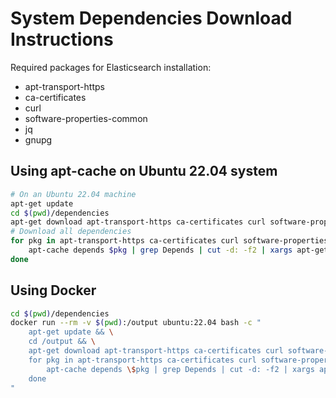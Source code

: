 # System Dependencies Download Instructions

Required packages for Elasticsearch installation:
- apt-transport-https
- ca-certificates
- curl
- software-properties-common
- jq
- gnupg

## Using apt-cache on Ubuntu 22.04 system

```bash
# On an Ubuntu 22.04 machine
apt-get update
cd $(pwd)/dependencies
apt-get download apt-transport-https ca-certificates curl software-properties-common jq gnupg
# Download all dependencies
for pkg in apt-transport-https ca-certificates curl software-properties-common jq gnupg; do
    apt-cache depends $pkg | grep Depends | cut -d: -f2 | xargs apt-get download || true
done
```

## Using Docker

```bash
cd $(pwd)/dependencies
docker run --rm -v $(pwd):/output ubuntu:22.04 bash -c "
    apt-get update && \
    cd /output && \
    apt-get download apt-transport-https ca-certificates curl software-properties-common jq gnupg && \
    for pkg in apt-transport-https ca-certificates curl software-properties-common jq gnupg; do
        apt-cache depends \$pkg | grep Depends | cut -d: -f2 | xargs apt-get download || true
    done
"
```
